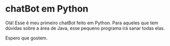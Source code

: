 # chatBot em Python

Olá! Esse é meu primeiro chatBot feito em Python.
Para aqueles que tem dúvidas sobre a área de Java, esse pequeno programa irá sanar todas elas.

Espero que gostem.

